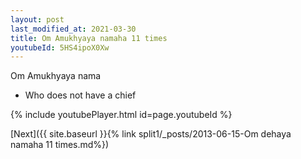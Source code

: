 ```yaml
---
layout: post
last_modified_at: 2021-03-30
title: Om Amukhyaya namaha 11 times
youtubeId: 5HS4ipoX0Xw
---
```

 
 
Om Amukhyaya nama 
 
 -  Who does not have a chief 
 
  
 
  
 
 
 
 
 
 


{% include youtubePlayer.html id=page.youtubeId %}
 
[Next]({{ site.baseurl }}{% link  split1/_posts/2013-06-15-Om dehaya namaha 11 times.md%})
 
